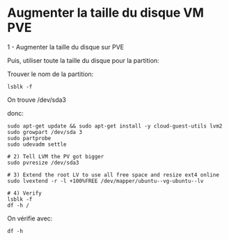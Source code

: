 # Augmenter la taille du disque VM PVE

1 - Augmenter la taille du disque sur PVE



Puis, utiliser toute la taille du disque pour la partition:



Trouver le nom de la partition:

```
lsblk -f
```

On trouve /dev/sda3

donc:&#x20;

```
sudo apt-get update && sudo apt-get install -y cloud-guest-utils lvm2
sudo growpart /dev/sda 3
sudo partprobe
sudo udevadm settle

# 2) Tell LVM the PV got bigger
sudo pvresize /dev/sda3

# 3) Extend the root LV to use all free space and resize ext4 online
sudo lvextend -r -l +100%FREE /dev/mapper/ubuntu--vg-ubuntu--lv

# 4) Verify
lsblk -f
df -h /

```

On vérifie avec:

```
df -h
```

